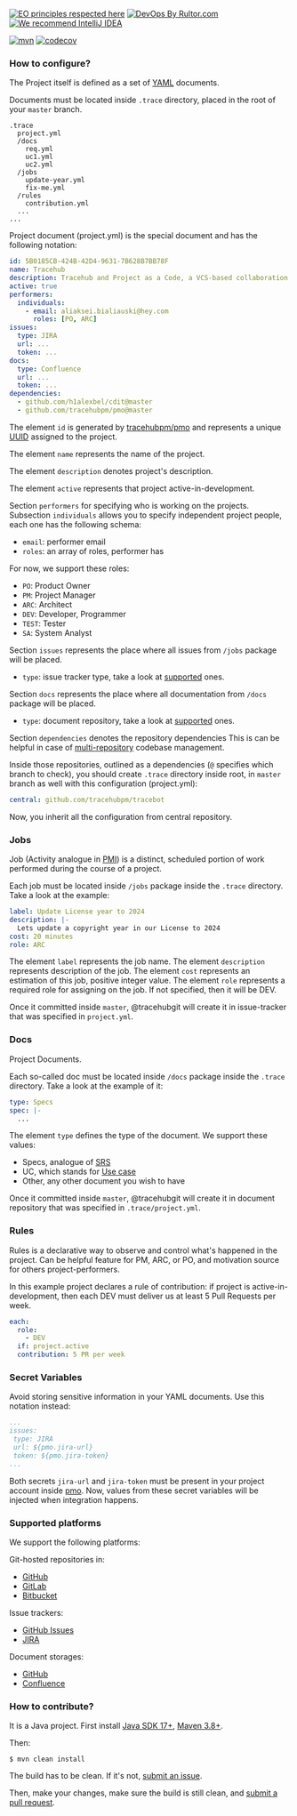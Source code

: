 [![EO principles respected here](https://www.elegantobjects.org/badge.svg)](https://www.elegantobjects.org)
[![DevOps By Rultor.com](http://www.rultor.com/b/trarcehubpm/tracehub)](http://www.rultor.com/p/tracehubpm/tracehub)
[![We recommend IntelliJ IDEA](https://www.elegantobjects.org/intellij-idea.svg)](https://www.jetbrains.com/idea/)

[![mvn](https://github.com/tracehubpm/tracehub/actions/workflows/mvn.yml/badge.svg)](https://github.com/tracehubpm/tracehub/actions/workflows/mvn.yml)
[![codecov](https://codecov.io/gh/tracehubpm/tracehub/graph/badge.svg?token=hXMw1jvPJo)](https://codecov.io/gh/tracehubpm/tracehub)

### How to configure?

The Project itself is defined as a set of [YAML](https://en.wikipedia.org/wiki/YAML) documents.

Documents must be located inside `.trace` directory,
placed in the root of your `master` branch.

```text
.trace
  project.yml
  /docs
    req.yml
    uc1.yml
    uc2.yml
  /jobs
    update-year.yml
    fix-me.yml
  /rules
    contribution.yml
  ...
...
```

Project document (project.yml) is the special document and has the following notation:

```yaml
id: 5B0185CB-424B-42D4-9631-7B628B7BB78F
name: Tracehub
description: Tracehub and Project as a Code, a VCS-based collaboration tool
active: true
performers:
  individuals:
    - email: aliaksei.bialiauski@hey.com
      roles: [PO, ARC]
issues:
  type: JIRA
  url: ...
  token: ...
docs:
  type: Confluence
  url: ...
  token: ...
dependencies:
  - github.com/h1alexbel/cdit@master
  - github.com/tracehubpm/pmo@master
```

The element `id` is generated by [tracehubpm/pmo](https://github.com/tracehubpm/pmo)
and represents a unique [UUID](https://en.wikipedia.org/wiki/Universally_unique_identifier)
assigned to the project.

The element `name` represents the name of the project.

The element `description` denotes project's description.

The element `active` represents that project active-in-development.

Section `performers` for specifying who is working on the projects.
Subsection `individuals` allows you to specify independent project people, each one has
the following schema:
* `email`: performer email
* `roles`: an array of roles, performer has

For now, we support these roles:
* `PO`: Product Owner
* `PM`: Project Manager
* `ARC`: Architect
* `DEV`: Developer, Programmer
* `TEST`: Tester
* `SA`: System Analyst


Section `issues` represents the place where all issues from `/jobs` package
will be placed.
* `type`: issue tracker type, take a look at [supported](#supported-platforms) ones.

Section `docs` represents the place where all documentation from `/docs` package
will be placed.
* `type`: document repository, take a look at [supported](#supported-platforms) ones.

Section `dependencies` denotes the repository dependencies
This is can be helpful in case of [multi-repository](https://www.gitkraken.com/blog/git-multi-repo-vs-git-mono-repo#git-multi-repo-pros-cons) codebase management.

Inside those repositories, outlined as a dependencies (`@` specifies which branch to check),
you should create `.trace` directory inside root, in `master` branch as well
with this configuration (project.yml):

```yaml
central: github.com/tracehubpm/tracebot
```
Now, you inherit all the configuration from central repository.

### Jobs

Job (Activity analogue in [PMI](https://www.pmi.org/pmbok-guide-standards/lexicon)) is a distinct,
scheduled portion of work performed during the course of a project.

Each job must be located inside `/jobs` package inside the `.trace` directory.
Take a look at the example:

```yaml
label: Update License year to 2024
description: |-
  Lets update a copyright year in our License to 2024
cost: 20 minutes
role: ARC
```

The element `label` represents the job name.
The element `description` represents description of the job.
The element `cost` represents an estimation of this job, positive integer value.
The element `role` represents a required role for assigning on the job.
If not specified, then it will be DEV.

Once it committed inside `master`, @tracehubgit will create it in issue-tracker that was
specified in `project.yml`.

### Docs

Project Documents.

Each so-called doc must be located inside `/docs` package inside the `.trace` directory.
Take a look at the example of it:

```yaml
type: Specs
spec: |-
  ...
```

The element `type` defines the type of the document.
We support these values:
* Specs, analogue of [SRS](https://ieeexplore.ieee.org/document/278253)
* UC, which stands for [Use case](https://en.wikipedia.org/wiki/Use_case)
* Other, any other document you wish to have

Once it committed inside `master`, @tracehubgit will create it in document repository that was
specified in `.trace/project.yml`.

### Rules

Rules is a declarative way to observe and control
what's happened in the project.
Can be helpful feature for PM, ARC, or PO, and
motivation source for others project-performers.

In this example project declares a rule of contribution:
if project is active-in-development, then
each DEV must deliver us at least 5 Pull Requests per week.

```yaml
each:
  role:
    - DEV
  if: project.active
  contribution: 5 PR per week
```

### Secret Variables

Avoid storing sensitive information in your YAML documents.
Use this notation instead:

```yaml
...
issues:
 type: JIRA
 url: ${pmo.jira-url}
 token: ${pmo.jira-token}
...
```

Both secrets `jira-url` and `jira-token` must be present in your project account
inside [pmo](https://github.com/tracehubpm/pmo).
Now, values from these secret variables will be injected when integration happens.

### Supported platforms

We support the following platforms:

Git-hosted repositories in:
* [GitHub](https://github.com)
* [GitLab](https://gitlab.com)
* [Bitbucket](https://bitbucket.org)

Issue trackers:
* [GitHub Issues](https://github.com/features/issues)
* [JIRA](https://www.atlassian.com/software/jira)

Document storages:
* [GitHub](https://docs.github.com/en/communities/documenting-your-project-with-wikis/about-wikis)
* [Confluence](https://www.atlassian.com/software/confluence)

### How to contribute?

It is a Java project. First install [Java SDK 17+](https://www.oracle.com/java/technologies/downloads), [Maven 3.8+](https://maven.apache.org).

Then:

```shell
$ mvn clean install
```

The build has to be clean. If it's not, [submit an issue](https://github.com/tracehubpm/tracehub/issues).

Then, make your changes, make sure the build is still clean, and [submit a pull request](https://www.yegor256.com/2014/04/15/github-guidelines.html).
